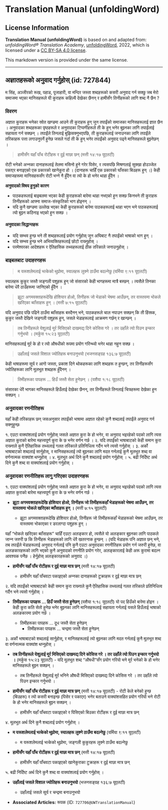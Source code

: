 # Translation Manual (unfoldingWord)

## License Information

**Translation Manual (unfoldingWord)** is based on and adapted from: _unfoldingWord® Translation Academy_, [unfoldingWord](https://unfoldingword.org/utw), 2022, which is licensed under a [CC BY-SA 4.0 license](https://creativecommons.org/licenses/by-sa/4.0/legalcode.en).

This markdown version is provided under the same license.



--------------------------------

## अज्ञातहरूको अनुवाद गर्नुहोस् (id: 727844)

म सिंह, अञ्‍जीरको रूख, पहाड, पूजाहारी, वा मन्दिर जस्ता शब्दहरूको कसरी अनुवाद गर्न सक्‍छु जब मेरो समाजमा भएका मानिसहरूले यी कुराहरू कहिल्यै देखेका छैनन् र हामीसँग तिनीहरूको लागि शब्द नै छैन ?

### विवरण

अज्ञात कुराहरू भनेका स्रोत खण्‍डमा आउने ती कुराहरू हुन् जुन तपाईंको समाजका मानिसहरूलाई ज्ञात छैन । अनुवादका शब्दहरूका पृष्‍ठहरूले र अनुवादका टिप्‍पणीहरूले ती के हुन् भनेर बुझ्‍नका लागि तपाईंलाई सहायता गर्न सक्‍छन् । तपाईंले तिनलाई बुझिसक्‍नुभएपछि, ती कुराहरूलाई जनाउनका लागि तपाईंले तरिकाहरू पत्ता लगाउनुपर्ने हुनेछ जसले गर्दा ती के हुन् भनेर तपाईंको अनुवाद पढ्ने मानिसहरूले बुझ्‍नेछन् ।

> हामीसँग यहाँ पाँच रोटीहरू र दुई माछा छन् (मत्ती १४:१७ यूएलटी)

रोटी भनेको अन्‍नका दानाहरूलाई तेलमा मसिनो हुने गरेर पिसेर, र त्यसपछि मिश्रणलाई सुक्‍खा होउञ्‍जेल पकाएर बनाइएको एक प्रकारको खानेकुरा हो । (दानाहरू चाहिँ एक प्रकारको घाँसका बिउहरू हुन् ।) केही समाजहरूमा मानिसहरूसँग रोटी भन्‍ने नै हुँदैन वा त्यो के हो भनेर थाहा हुँदैन ।

**अनुवादको विषय हुनुको कारण**

* पाठकहरूलाई बाइबलमा भएका केही कुराहरूको बारेमा थाहा नभएको हुन सक्‍छ किनभने ती कुराहरू तिनीहरूको आफ्‍ना समाज\-संस्कृतिको भाग होइनन् ।
* यदि कुनै खण्‍डमा उल्‍लेख भएका केही कुराहरूको बारेमा पाठकहरूलाई थाहा भएन भने पाठकहरूलाई त्यो बुझ्‍न कठिनाइ भएको हुन सक्‍छ ।

#### अनुवादका सिद्धान्तहरू

* यदि सम्भव हुन्छ भने ती शब्दहरूलाई प्रयोग गर्नुहोस् जुन अघिबाट नै तपाईंको भाषाको भाग हुन् ।
* यदि सम्भव हुन्छ भने अभिव्यक्तिहरूलाई छोटो राख्‍नुहोस् ।
* परमेश्‍वरका आदेशहरू र ऐतिहासिक तथ्यहरूलाई ठीक तरिकाले जनाउनुहोस् ।

### बाइबलबाट उदाहरणहरू

> म यरूशलेमलाई भत्केको थुप्रोमा, स्यालहरू लुक्‍ने ठाउँमा बदल्‍नेछु (यर्मिया ९:११ यूएलटी)

स्यालहरू कुकुर जस्तै जङ्गली पशुहरू हुन् जो संसारको केही भागहरूमा मात्रै बस्‍छन् । त्यसैले तिनका बारेमा धेरै ठाउँहरूमा जानिएको हुँदैन ।

> झूटा अगमवक्ताहरूदेखि होशियार होओ, तिनीहरू जो भेडाको भेषमा आउँछन्, तर वास्तवमा भोकले खरिएका ब्वाँसाहरू हुन् । (मत्ती ७:१५ यूएलटी)

यदि अनुवाद पछि पढिने ठाउँमा ब्वाँसाहरू बस्‍दैनन् भने, पाठकहरूले चाल नपाउन सक्‍छन् कि ती हिंस्रक, कुकुर जस्तै देखिने जङ्गली पशुहरू हुन्, जसले भेडाहरूलाई आक्रमण गर्छन् र खान्छन् ।

> तब तिनीहरूले येशूलाई मूर्र मिसिएको दाखमद्य दिने कोसिस गरे । तर उहाँले त्यो पिउन इन्कार गर्नुभयो । (मर्कुस १५:२३ यूएलटी)

मानिसहरूलाई मूर्र के हो र त्यो औषधीको रूपमा प्रयोग गरिन्थ्यो भनेर थाहा नहुन सक्‍छ ।

> उहाँलाई जसले विशाल ज्योतिहरू बनाउनुभयो (भजनसङ्ग्रह १३६:७ यूएलटी)

केही भाषाहरूमा सूर्य र आगो जस्ता, प्रकाश दिने थोकहरूका लागि शब्दहरू त हुन्छन्, तर तिनीहरूसँग ज्योतिहरूका लागि मूलभूत शब्दहरू हुँदैनन् ।

> तिमीहरूका पापहरू ... हिउँ जस्तै सेता हुनेछन् । (यशैया १:१८ यूएलटी)

संसारका धेरै भागका मानिसहरूले हिउँलाई देखेका छैनन्, तर तिनीहरूले तिनलाई चित्रहरूमा देखेका हुन सक्‍छन् ।

### अनुवादका रणनीतिहरू

यहाँ केही तरिकाहरू छन् जसअनुसार तपाईंको भाषामा अज्ञात रहेको कुनै शब्दलाई तपाईंले अनुवाद गर्न सक्‍नुहुन्छः

१. एउटा वाक्यांशलाई प्रयोग गर्नुहोस् जसले अज्ञात कुरा के हो भनेर, वा अनुवाद भइरहेको पदको लागि त्यस अज्ञात कुराको बारेमा महत्त्वपूर्ण कुरा के छ भनेर वर्णन गर्छ । २. यदि तपाईंको भाषाबाटको केही समान कुरा राख्‍नाले कुनै ऐतिहासिक तथ्यलाई गलत तरिकाले प्रतिनिधित्व गर्दैन भने त्यसो गर्नुहोस् । ३. अर्को भाषाबाटको शब्दलाई सार्नुहोस्, र मानिसहरूलाई त्यो बुझ्‍नका लागि मदत गर्नलाई कुनै मूलभूत शब्द वा वर्णनात्मक वाक्यांश थप्‍नुहोस् । ४. मूलभूत अर्थ दिने कुनै शब्दलाई प्रयोग गर्नुहोस् । ५. बढी निर्दिष्‍ट अर्थ दिने कुनै शब्द वा वाक्यांशलाई प्रयोग गर्नुहोस् ।

### अनुवादका रणनीतिहरू लागु गरिएका उदाहरणहरू

१. एउटा वाक्यांशलाई प्रयोग गर्नुहोस् जसले अज्ञात कुरा के हो भनेर, वा अनुवाद भइरहेको पदको लागि त्यस अज्ञात कुराको बारेमा महत्त्वपूर्ण कुरा के छ भनेर वर्णन गर्छ ।

* **झूटा अगमवक्ताहरूदेखि होशियार होओ, तिनीहरू जो तिमीहरूकहाँ भेडाहरूको भेषमा आउँछन्, तर वास्तवमा भोकले खरिएका ब्वाँसाहरू हुन् ।** (मत्ती ७:१५ यूएलटी)

    + झूटा अगमवक्ताहरूदेखि होशियार होओ, तिनीहरू जो तिमीहरूकहाँ भेडाहरूको भेषमा आउँछन्, तर वास्तवमा भोकाएका र डरलाग्‍दा पशुहरू हुन् ।

यहाँ “भोकले खरिएका ब्वाँसाहरू” चाहिँ एउटा अलङ्कार हो, त्यसैले यो अलङ्कार बुझ्‍नका लागि पाठकले जान्‍न जरुरी छ कि तिनीहरू भेडाहरूको लागि धेरै खतरनाक हुन्छन् । (यदि भेडाहरू पनि अज्ञात छन् भने, तब तपाईंले भेडाहरूलाई अनुवाद गर्नलाई पनि कुनै एउटा अनुवादका रणनीतिहरू प्रयोग गर्न जरुरी हुनेछ, वा अलङकारहरूको लागि भएको कुनै अनुवादको रणनीति प्रयोग गरेर, अलङ्कारलाई केही अरू कुरामा बदल्‍न आवश्‍यक पर्नेछ । हेर्नुहोस् अलङ्कारहरूको अनुवाद ।)

* **हामीसँग यहाँ पाँच रोटीहरू र दुई माछा मात्र छन्** (मत्ती १४:१७ यूएलटी)

    + हामीसँग यहाँ पाँचवटा पकाइएको अन्‍नका दानाहरूको टुक्राहरू र दुई माछा मात्र छन्

२. यदि तपाईंको भाषाबाटको केही समान कुरा राख्‍नाले कुनै ऐतिहासिक तथ्यलाई गलत तरिकाले प्रतिनिधित्व गर्दैन भने त्यसो गर्नुहोस् ।

* **तिमीहरूका पापहरू ... हिउँ जस्तै सेता हुनेछन्** (यशैया १:१८ यूएलटी) यो पद हिउँको बारेमा होइन । केही कुरा कति सेतो हुनेछ भनेर बुझ्‍नका लागि मानिसहरूलाई सहायता गर्नलाई यसले हिउँलाई भाषाको अलङकारमा प्रयोग गर्छ ।

    + तिमीहरूका पापहरू ... दूध जस्तै सेता हुनेछन्
        + तिमीहरूका पापहरू ... चन्द्रमा जस्तै सेता हुनेछन्

३. अर्को भाषाबाटको शब्दलाई सार्नुहोस्, र मानिसहरूलाई त्यो बुझ्‍नका लागि मदत गर्नलाई कुनै मूलभूत शब्द वा वर्णनात्मक वाक्यांश थप्‍नुहोस् ।

* **तब तिनीहरूले येशूलाई मूर्र मिसिएको दाखमद्य दिने कोसिस गरे । तर उहाँले त्यो पिउन इन्कार गर्नुभयो ।** (मर्कुस १५:२३ यूएलटी) \- यदि मूलभूत शब्द “औषधी”सँग प्रयोग गरियो भने मूर्र भनेको के हो भनेर मानिसहरूले बुझ्‍न सक्‍छन् ।

    + तब तिनीहरूले येशूलाई मूर्र भनिने औषधी मिसिएको दाखमद्य दिने कोसिस गरे । तर उहाँले त्यो पिउन इन्कार गर्नुभयो ।
* **हामीसँग यहाँ पाँच रोटीहरू र दुई माछा मात्र छन्** (मत्ती १४:१७ यूएलटी) \- रोटी केले बनेको हुन्छ (बिउहरू) र त्यो कसरी बनाइन्छ (पिसेर र पकाएर) भनेर बताउने वाक्यांशसहित प्रयोग गरियो भने रोटी के हो भनेर मानिसहरूले बुझ्‍न सक्‍छन् ।

    + हामीसँग यहाँ पाँचवटा पकाइएको र पिसिएको बिउका रोटीहरू र दुई माछा मात्र छन्

४. मूलभूत अर्थ दिने कुनै शब्दलाई प्रयोग गर्नुहोस् ।

* **म यरूशलेमलाई भत्केको थुप्रोमा, स्यालहरू लुक्‍ने ठाउँमा बदल्‍नेछु** (यर्मिया ९:११ यूएलटी)

    + म यरूशलेमलाई भत्केको थुप्रोमा, जङ्गली कुकुरहरू लुक्‍ने ठाउँमा बदल्‍नेछु
* **हामीसँग यहाँ पाँच रोटीहरू र दुई माछा मात्र छन्** (मत्ती १४:१७ यूएलटी)

    + हामीसँग यहाँ पाँचवटा पकाइएको खानेकुराका टुक्राहरू र दुई माछा मात्र छन्

५. बढी निर्दिष्‍ट अर्थ दिने कुनै शब्द वा वाक्यांशलाई प्रयोग गर्नुहोस् ।

* **उहाँलाई जसले विशाल ज्योतिहरू बनाउनुभयो** (भजनसङ्ग्रह १३६:७ यूएलटी)

    + उहाँलाई जसले सूर्य र चन्द्रमा बनाउनुभयो

* **Associated Articles:** रूपक (ID: `727706@UWTranslationManual`)


